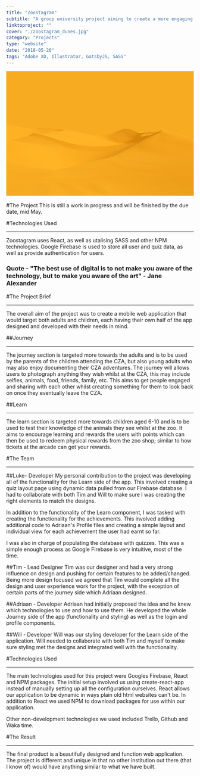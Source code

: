 ```yaml
---
title: "Zoostagram"
subtitle: "A group university project aiming to create a more engaging experience when visiting the Canberra Zoo"
linktoproject: ""
cover: "./zoostagram_dunes.jpg"
category: "Projects"
type: "website"
date: "2018-05-20"
tags: "Adobe XD, Illustrator, GatsbyJS, SASS"
---
```


<div class="one_image image">
    <img src="./zoostagram_dunes.jpg"/>
</div>

#The Project
This is still a work in progress and will be finished by the due date, mid May. 

#Technologies Used 
***
Zoostagram uses React, as well as utalising SASS and other NPM technologies. Google Firebase is used to store all user and quiz data, as well as provide authentication for users.


### Quote - "The best use of digital is to not make you aware of the technology, but to make you aware of the art" - Jane Alexander

#The Project Brief
***
The overall aim of the project was to create a mobile web application that would target both adults and children, each having their own half of the app designed and developed with their needs in mind.

##Journey
***
The journey section is targeted more towards the adults and is to be used by the parents of the children attending the CZA, but also young adults who may also enjoy documenting their CZA adventures. The journey will allows users to photograph anything they wish whilst at the CZA, this may include selfies, animals, food, friends, family, etc. This aims to get people engaged and sharing with each other whilst creating something for them to look back on once they eventually leave the CZA.

##Learn
***
The learn section is targeted more towards children aged 6-10 and is to be used to test their knowledge of the animals they see whilst at the zoo. It aims to encourage learning and rewards the users with points which can then be used to redeem physical rewards from the zoo shop; similar to how tickets at the arcade can get your rewards.

#The Team
***
##Luke- Developer
My personal contribution to the project was developing all of the functionality for the Learn side of the app. This involved creating a quiz layout page using dynamic data pulled from our Firebase database. I had to collaborate with both Tim and Will to make sure I was creating the right elements to match the designs. 

In addition to the functionality of the Learn component, I was tasked with creating the functionality for the achievements. This involved adding additional code to Adriaan's Profile files and creating a simple layout and individual view for each achievement the user had earnt so far.

I was also in charge of populating the database with quizzes. This was a simple enough process as Google Firebase is very intuitive, most of the time.

##Tim - Lead Designer
Tim was our designer and had a very strong influence on design and pushing for certain features to be added/changed. Being more design focused we agreed that Tim would complete all the design and user experience work for the project, with the exception of certain parts of the journey side which Adriaan designed. 

##Adriaan - Developer
Adriaan had initially proposed the idea and he knew which technologies to use and how to use them. He developed the whole Journey side of the app (functionality and styling) as well as the login and profile components.

##Will - Developer
Will was our styling developer for the Learn side of the application. Will needed to collaborate with both Tim and myself to make sure styling met the designs and integrated well with the functionality.


#Technologies Used
***
The main technologies used for this project were Googles Firebase, React and NPM packages. The initial setup involved us using create-react-app instead of manually setting up all the configuration ourselves. React allows our application to be dynamic in ways plain old html websites can't be. In addition to React we used NPM to download packages for use within our application. 

Other non-development technologies we used included Trello, Github and Waka time.

#The Result
***
The final product is a beautifully designed and function web application. The project is different 
and unique in that no other institution out there (that I know of) would have anything similar to what we have built.